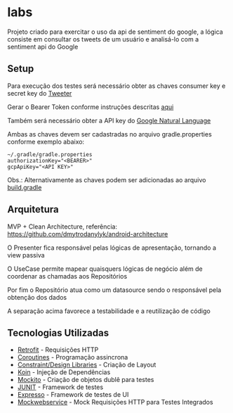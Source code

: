 # labs
Projeto criado para exercitar o uso da api de sentiment do google, a lógica consiste em consultar os tweets de um usuário e analisá-lo com a sentiment api do Google

## Setup

Para execução dos testes será necessário obter as chaves consumer key e secret key do [Tweeter](https://developer.twitter.com/en/docs/basics/authentication/guides/access-tokens.html)

Gerar o Bearer Token conforme instruções descritas [aqui](https://developer.twitter.com/en/docs/basics/authentication/overview/application-only#issuing-application-only-requests)

Também será necessário obter a API key do [Google Natural Language](https://cloud.google.com/docs/authentication/api-keys)

Ambas as chaves devem ser cadastradas no arquivo gradle.properties conforme exemplo abaixo:
```
~/.gradle/gradle.properties
authorizationKey="<BEARER>"
gcpApiKey="<API KEY>"
```
Obs.: Alternativamente as chaves podem ser adicionadas ao arquivo [build.gradle](https://github.com/tramalho/labs/blob/master/app/build.gradle#L29)

## Arquitetura

MVP + Clean Architecture, referência: https://github.com/dmytrodanylyk/android-architecture

O Presenter fica responsável pelas lógicas de apresentação, tornando a view passiva

O UseCase permite mapear quaisquers lógicas de negócio além de coordenar as chamadas aos Repositórios

Por fim o Repositório atua como um datasource sendo o responsável pela obtenção dos dados

A separação acima favorece a testabilidade e a reutilização de código

## Tecnologias Utilizadas

* [Retrofit](https://square.github.io/retrofit/) - Requisições HTTP
* [Coroutines](https://kotlinlang.org/docs/reference/coroutines-overview.html) - Programação assincrona
* [Constraint/Design Libraries](https://developer.android.com/topic/libraries/support-library/features) - Criação de Layout 
* [Koin](https://insert-koin.io/) - Injeção de Dependências
* [Mockito](https://site.mockito.org/) - Criação de objetos dublê para testes
* [JUNIT](https://github.com/junit-team/junit4) - Framework de testes
* [Expresso](https://developer.android.com/training/testing/espresso) - Framework de testes de UI
* [Mockwebservice](https://github.com/square/okhttp/tree/master/mockwebserver) - Mock Requisições HTTP para Testes Integrados
